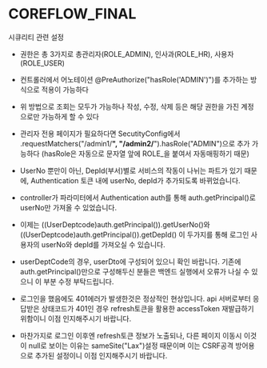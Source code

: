 # COREFLOW_FINAL

시큐리티 관련 설정
- 권한은 총 3가지로 총관리자(ROLE_ADMIN), 인사과(ROLE_HR), 사용자(ROLE_USER)
- 컨트롤러에서 어노테이션 @PreAuthorize("hasRole('ADMIN')")를 추가하는 방식으로 적용이 가능하다
- 위 방법으로 조회는 모두가 가능하나 작성, 수정, 삭제 등은 해당 권한을 가진 계정으로만 가능하게 할 수 있다
- 관리자 전용 페이지가 필요하다면 SecutityConfig에서 .requestMatchers("/admin1/**", "/admin2/**").hasRole("ADMIN")으로 추가 가능하다
  (hasRole은 자동으로 문자열 앞에 ROLE_을 붙여서 자동매핑하기 때문)

- UserNo 뿐만이 아닌, DepId(부서)별로 서비스의 작동이 나뉘는 파트가 있기 때문에, Authentication 토큰 내에 userNo, depId가 추가되도록 바뀌었습니다.

- controller가 파라미터에서 Authentication auth를 통해 auth.getPrincipal()로 userNo만 가져올 수 있었습니다.

- 이제는 ((UserDeptcode)auth.getPrincipal()).getUserNo()와 ((UserDeptcode)auth.getPrincipal()).getDepId() 이 두가지를 통해 로그인 사용자의 userNo와 depId를 가져오실 수 있습니다.

- userDeptCode의 경우, userDto에 구성되어 있으니 확인 바랍니다. 기존에 auth.getPrincipal()만으로 구성해두신 분들은 백엔드 실행에서 오류가 나실 수 있으니 이 부분 수정 부탁드립니다.

- 로그인을 했음에도 401에러가 발생한것은 정상적인 현상입니다. api 서버로부터 응답받은 상태코드가 401인 경우 refresh토큰을 활용한 accessToken 재발급하기 위함이니 이점 인지해주시기 바랍니다.

- 마찬가지로 로그인 이후엔 refresh토큰 정보가 노출되나, 다른 페이지 이동시 이것이 null로 보이는 이유는 sameSite("Lax")설정 때문이며 이는 CSRF공격 방어용으로 추가된 설정이니 이점 인지해주시기 바랍니다.